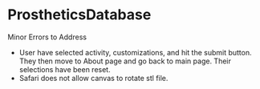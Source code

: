 # ProstheticsDatabase

Minor Errors to Address
- User have selected activity, customizations, and hit the submit button. They then move to About page and go back to main page. Their selections have been reset.
- Safari does not allow canvas to rotate stl file.


